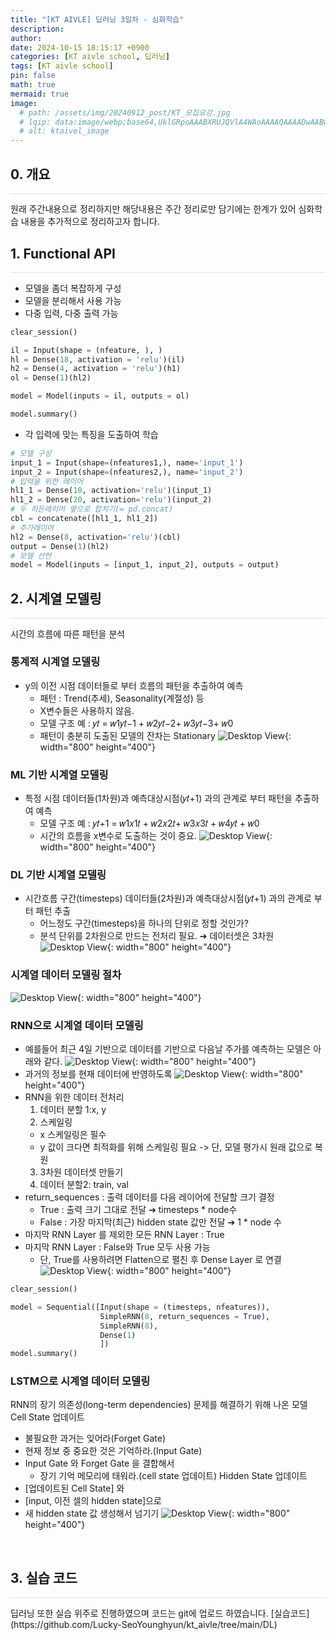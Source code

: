 ```yaml
---
title: "[KT AIVLE] 딥러닝 3일차 - 심화학습"
description: 
author:
date: 2024-10-15 18:15:17 +0900
categories: [KT aivle school, 딥러닝]
tags: [KT aivle school]
pin: false
math: true
mermaid: true
image:
  # path: /assets/img/20240912_post/KT_모집요강.jpg
  # lqip: data:image/webp;base64,UklGRpoAAABXRUJQVlA4WAoAAAAQAAAADwAABwAAQUxQSDIAAAARL0AmbZurmr57yyIiqE8oiG0bejIYEQTgqiDA9vqnsUSI6H+oAERp2HZ65qP/VIAWAFZQOCBCAAAA8AEAnQEqEAAIAAVAfCWkAALp8sF8rgRgAP7o9FDvMCkMde9PK7euH5M1m6VWoDXf2FkP3BqV0ZYbO6NA/VFIAAAA
  # alt: ktaivel_image
---
```



## **0. 개요**
<hr style="height: 0.5px; background-color: rgba(0, 0, 0, .1); border: none;" /> 
원래 주간내용으로 정리하지만 해당내용은 주간 정리로만 담기에는 한계가 있어 심화학습 내용을 추가적으로 정리하고자 합니다.

<br>

## **1. Functional API**
<hr style="height: 0.5px; background-color: rgba(0, 0, 0, .1); border: none;" /> 

- 모델을 좀더 복잡하게 구성
- 모델을 분리해서 사용 가능
- 다중 입력, 다중 출력 가능

```python
clear_session()

il = Input(shape = (nfeature, ), )
hl = Dense(18, activation = 'relu')(il)
h2 = Dense(4, activation = 'relu')(h1)
ol = Dense(1)(hl2)

model = Model(inputs = il, outputs = ol)

model.summary()
```

- 각 입력에 맞는 특징을 도출하여 학습

```python
# 모델 구성
input_1 = Input(shape=(nfeatures1,), name='input_1')
input_2 = Input(shape=(nfeatures2,), name='input_2')
# 입력을 위한 레이어
hl1_1 = Dense(10, activation='relu')(input_1)
hl1_2 = Dense(20, activation='relu')(input_2)
# 두 히든레이어 옆으로 합치기(= pd.concat)
cbl = concatenate([hl1_1, hl1_2])
# 추가레이어
hl2 = Dense(8, activation='relu')(cbl)
output = Dense(1)(hl2)
# 모델 선언
model = Model(inputs = [input_1, input_2], outputs = output)
```

## **2. 시계열 모델링**
<hr style="height: 0.5px; background-color: rgba(0, 0, 0, .1); border: none;" /> 

시간의 흐름에 따른 패턴을 분석  
### 통계적 시계열 모델링
- y의 이전 시점 데이터들로 부터 흐름의 패턴을 추출하여 예측
  - 패턴 : Trend(추세), Seasonality(계절성) 등
  - X변수들은 사용하지 않음.
  - 모델 구조 예 : 𝑦𝑡 = 𝑤1𝑦𝑡−1 + 𝑤2𝑦𝑡−2+ 𝑤3𝑦𝑡−3+ 𝑤0
  - 패턴이 충분히 도출된 모델의 잔차는 Stationary
![Desktop View](/assets/img/20241015_post/image_1.JPG){: width="800" height="400"}


### ML 기반 시계열 모델링
- 특정 시점 데이터들(1차원)과 예측대상시점(𝑦𝑡+1) 과의 관계로 부터 패턴을 추출하여 예측
  - 모델 구조 예 : 𝑦𝑡+1 = 𝑤1𝑥1𝑡 + 𝑤2𝑥2𝑡+ 𝑤3𝑥3𝑡 + 𝑤4𝑦𝑡 + 𝑤0
  - 시간의 흐름을 x변수로 도출하는 것이 중요.
![Desktop View](/assets/img/20241015_post/image_2.JPG){: width="800" height="400"}


### DL 기반 시계열 모델링
- 시간흐름 구간(timesteps) 데이터들(2차원)과 예측대상시점(𝑦𝑡+1) 과의 관계로 부터 패턴 추출
  - 어느정도 구간(timesteps)을 하나의 단위로 정할 것인가?
  - 분석 단위를 2차원으로 만드는 전처리 필요. ➔ 데이터셋은 3차원
![Desktop View](/assets/img/20241015_post/image_3.JPG){: width="800" height="400"}

### 시계열 데이터 모델링 절차
![Desktop View](/assets/img/20241015_post/image_4.JPG){: width="800" height="400"}

### RNN으로 시계열 데이터 모델링
- 예를들어 최근 4일 기반으로 데이터를 기반으로 다음날 주가를 예측하는 모델은 아래와 같다.
![Desktop View](/assets/img/20241015_post/rnn_01.JPG){: width="800" height="400"}
- 과거의 정보를 현재 데이터에 반영하도록
![Desktop View](/assets/img/20241015_post/rnn_02.JPG){: width="800" height="400"}
- RNN을 위한 데이터 전처리
  1. 데이터 분할 1:x, y
  2. 스케일링
    - x 스케일링은 필수
    - y 값이 크다면 최적화를 위해 스케일링 필요 -> 단, 모델 평가시 원래 값으로 복원
  3. 3차원 데이터셋 만들기
  4. 데이터 분할2: train, val
- return_sequences : 출력 데이터를 다음 레이어에 전달할 크기 결정
  - True : 출력 크기 그대로 전달 ➔ timesteps * node수
  - False : 가장 마지막(최근) hidden state 값만 전달 ➔ 1 * node 수
- 마지막 RNN Layer 를 제외한 모든 RNN Layer : True
- 마지막 RNN Layer : False와 True 모두 사용 가능
  - 단, True를 사용하려면 Flatten으로 펼친 후 Dense Layer 로 연결
![Desktop View](/assets/img/20241015_post/rnn_03.JPG){: width="800" height="400"}

```python
clear_session()

model = Sequential([Input(shape = (timesteps, nfeatures)),
                    SimpleRNN(8, return_sequences = True),
                    SimpleRNN(8),
                    Dense(1)
                    ])
model.summary()
```

### LSTM으로 시계열 데이터 모델링
RNN의 장기 의존성(long-term dependencies) 문제를 해결하기 위해 나온 모델  
Cell State 업데이트
- 불필요한 과거는 잊어라(Forget Gate) 
- 현재 정보 중 중요한 것은 기억하라.(Input Gate)
- Input Gate 와 Forget Gate 을 결합해서
  - 장기 기억 메모리에 태워라.(cell state 업데이트)
Hidden State 업데이트
- [업데이트된 Cell State] 와
- [input, 이전 셀의 hidden state]으로
- 새 hidden state 값 생성해서 넘기기
![Desktop View](/assets/img/20241015_post/LSTM.JPG){: width="800" height="400"}


<br>

## **3. 실습 코드**
<hr style="height: 0.5px; background-color: rgba(0, 0, 0, .1); border: none;" /> 
딥러닝 또한 실습 위주로 진행하였으며 코드는 git에 업로드 하였습니다.  
[실습코드](https://github.com/Lucky-SeoYounghyun/kt_aivle/tree/main/DL)